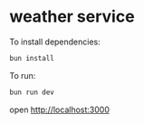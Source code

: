 # weather service

To install dependencies:

```sh
bun install
```

To run:

```sh
bun run dev
```

open [http://localhost:3000](http://localhost:3000)
